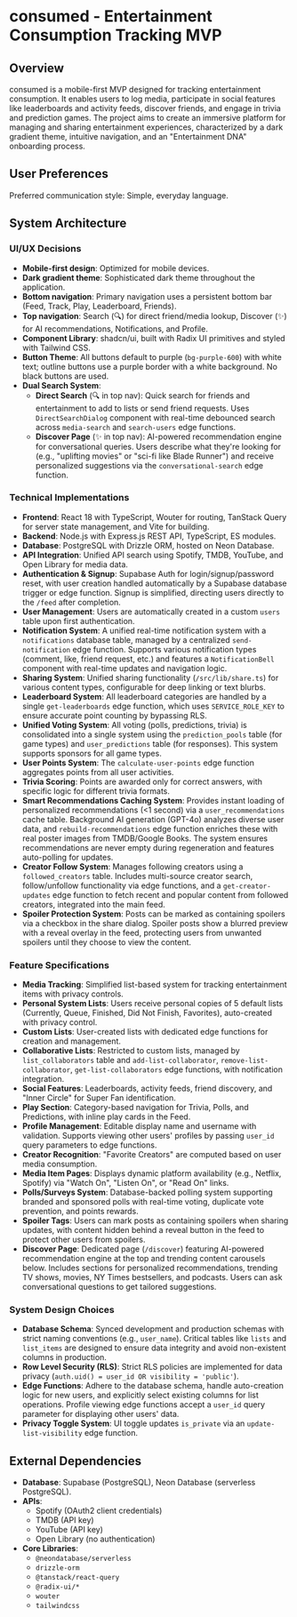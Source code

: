 # consumed - Entertainment Consumption Tracking MVP

## Overview
consumed is a mobile-first MVP designed for tracking entertainment consumption. It enables users to log media, participate in social features like leaderboards and activity feeds, discover friends, and engage in trivia and prediction games. The project aims to create an immersive platform for managing and sharing entertainment experiences, characterized by a dark gradient theme, intuitive navigation, and an "Entertainment DNA" onboarding process.

## User Preferences
Preferred communication style: Simple, everyday language.

## System Architecture

### UI/UX Decisions
-   **Mobile-first design**: Optimized for mobile devices.
-   **Dark gradient theme**: Sophisticated dark theme throughout the application.
-   **Bottom navigation**: Primary navigation uses a persistent bottom bar (Feed, Track, Play, Leaderboard, Friends).
-   **Top navigation**: Search (🔍) for direct friend/media lookup, Discover (✨) for AI recommendations, Notifications, and Profile.
-   **Component Library**: shadcn/ui, built with Radix UI primitives and styled with Tailwind CSS.
-   **Button Theme**: All buttons default to purple (`bg-purple-600`) with white text; outline buttons use a purple border with a white background. No black buttons are used.
-   **Dual Search System**: 
    -   **Direct Search** (🔍 in top nav): Quick search for friends and entertainment to add to lists or send friend requests. Uses `DirectSearchDialog` component with real-time debounced search across `media-search` and `search-users` edge functions.
    -   **Discover Page** (✨ in top nav): AI-powered recommendation engine for conversational queries. Users describe what they're looking for (e.g., "uplifting movies" or "sci-fi like Blade Runner") and receive personalized suggestions via the `conversational-search` edge function.

### Technical Implementations
-   **Frontend**: React 18 with TypeScript, Wouter for routing, TanStack Query for server state management, and Vite for building.
-   **Backend**: Node.js with Express.js REST API, TypeScript, ES modules.
-   **Database**: PostgreSQL with Drizzle ORM, hosted on Neon Database.
-   **API Integration**: Unified API search using Spotify, TMDB, YouTube, and Open Library for media data.
-   **Authentication & Signup**: Supabase Auth for login/signup/password reset, with user creation handled automatically by a Supabase database trigger or edge function. Signup is simplified, directing users directly to the `/feed` after completion.
-   **User Management**: Users are automatically created in a custom `users` table upon first authentication.
-   **Notification System**: A unified real-time notification system with a `notifications` database table, managed by a centralized `send-notification` edge function. Supports various notification types (comment, like, friend request, etc.) and features a `NotificationBell` component with real-time updates and navigation logic.
-   **Sharing System**: Unified sharing functionality (`/src/lib/share.ts`) for various content types, configurable for deep linking or text blurbs.
-   **Leaderboard System**: All leaderboard categories are handled by a single `get-leaderboards` edge function, which uses `SERVICE_ROLE_KEY` to ensure accurate point counting by bypassing RLS.
-   **Unified Voting System**: All voting (polls, predictions, trivia) is consolidated into a single system using the `prediction_pools` table (for game types) and `user_predictions` table (for responses). This system supports sponsors for all game types.
-   **User Points System**: The `calculate-user-points` edge function aggregates points from all user activities.
-   **Trivia Scoring**: Points are awarded only for correct answers, with specific logic for different trivia formats.
-   **Smart Recommendations Caching System**: Provides instant loading of personalized recommendations (<1 second) via a `user_recommendations` cache table. Background AI generation (GPT-4o) analyzes diverse user data, and `rebuild-recommendations` edge function enriches these with real poster images from TMDB/Google Books. The system ensures recommendations are never empty during regeneration and features auto-polling for updates.
-   **Creator Follow System**: Manages following creators using a `followed_creators` table. Includes multi-source creator search, follow/unfollow functionality via edge functions, and a `get-creator-updates` edge function to fetch recent and popular content from followed creators, integrated into the main feed.
-   **Spoiler Protection System**: Posts can be marked as containing spoilers via a checkbox in the share dialog. Spoiler posts show a blurred preview with a reveal overlay in the feed, protecting users from unwanted spoilers until they choose to view the content.

### Feature Specifications
-   **Media Tracking**: Simplified list-based system for tracking entertainment items with privacy controls.
-   **Personal System Lists**: Users receive personal copies of 5 default lists (Currently, Queue, Finished, Did Not Finish, Favorites), auto-created with privacy control.
-   **Custom Lists**: User-created lists with dedicated edge functions for creation and management.
-   **Collaborative Lists**: Restricted to custom lists, managed by `list_collaborators` table and `add-list-collaborator`, `remove-list-collaborator`, `get-list-collaborators` edge functions, with notification integration.
-   **Social Features**: Leaderboards, activity feeds, friend discovery, and "Inner Circle" for Super Fan identification.
-   **Play Section**: Category-based navigation for Trivia, Polls, and Predictions, with inline play cards in the Feed.
-   **Profile Management**: Editable display name and username with validation. Supports viewing other users' profiles by passing `user_id` query parameters to edge functions.
-   **Creator Recognition**: "Favorite Creators" are computed based on user media consumption.
-   **Media Item Pages**: Displays dynamic platform availability (e.g., Netflix, Spotify) via "Watch On", "Listen On", or "Read On" links.
-   **Polls/Surveys System**: Database-backed polling system supporting branded and sponsored polls with real-time voting, duplicate vote prevention, and points rewards.
-   **Spoiler Tags**: Users can mark posts as containing spoilers when sharing updates, with content hidden behind a reveal button in the feed to protect other users from spoilers.
-   **Discover Page**: Dedicated page (`/discover`) featuring AI-powered recommendation engine at the top and trending content carousels below. Includes sections for personalized recommendations, trending TV shows, movies, NY Times bestsellers, and podcasts. Users can ask conversational questions to get tailored suggestions.

### System Design Choices
-   **Database Schema**: Synced development and production schemas with strict naming conventions (e.g., `user_name`). Critical tables like `lists` and `list_items` are designed to ensure data integrity and avoid non-existent columns in production.
-   **Row Level Security (RLS)**: Strict RLS policies are implemented for data privacy (`auth.uid() = user_id OR visibility = 'public'`).
-   **Edge Functions**: Adhere to the database schema, handle auto-creation logic for new users, and explicitly select existing columns for list operations. Profile viewing edge functions accept a `user_id` query parameter for displaying other users' data.
-   **Privacy Toggle System**: UI toggle updates `is_private` via an `update-list-visibility` edge function.

## External Dependencies

-   **Database**: Supabase (PostgreSQL), Neon Database (serverless PostgreSQL).
-   **APIs**:
    -   Spotify (OAuth2 client credentials)
    -   TMDB (API key)
    -   YouTube (API key)
    -   Open Library (no authentication)
-   **Core Libraries**:
    -   `@neondatabase/serverless`
    -   `drizzle-orm`
    -   `@tanstack/react-query`
    -   `@radix-ui/*`
    -   `wouter`
    -   `tailwindcss`